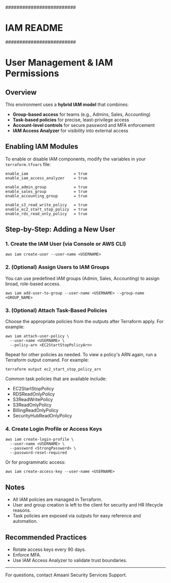 #########################
# IAM README
#########################

# User Management & IAM Permissions

## Overview
This environment uses a **hybrid IAM model** that combines:

- **Group-based access** for teams (e.g., Admins, Sales, Accounting)
- **Task-based policies** for precise, least-privilege access
- **Account-level controls** for secure password and MFA enforcement
- **IAM Access Analyzer** for visibility into external access

## Enabling IAM Modules

To enable or disable IAM components, modify the variables in your `terraform.tfvars` file:

```
enable_iam                    = true
enable_iam_access_analyzer    = true

enable_admin_group            = true
enable_sales_group            = true
enable_accounting_group       = true

enable_s3_read_write_policy   = true
enable_ec2_start_stop_policy  = true
enable_rds_read_only_policy   = true
```

## Step-by-Step: Adding a New User

### 1. Create the IAM User (via Console or AWS CLI)
```
aws iam create-user --user-name <USERNAME>
```

### 2. (Optional) Assign Users to IAM Groups
You can use predefined IAM groups (Admin, Sales, Accounting) to assign broad, role-based access.
```
aws iam add-user-to-group --user-name <USERNAME> --group-name <GROUP_NAME>
```

### 3. (Optional) Attach Task-Based Policies
Choose the appropriate policies from the outputs after Terraform apply. For example:
```
aws iam attach-user-policy \
  --user-name <USERNAME> \
  --policy-arn <EC2StartStopPolicyArn>
```
Repeat for other policies as needed.
To view a policy's ARN again, run a Terraform output comand. For example:
```
terraform output ec2_start_stop_policy_arn
```

Common task policies that are available include:
- EC2StartStopPolicy
- RDSReadOnlyPolicy
- S3ReadWritePolicy
- S3ReadOnlyPolicy
- BillingReadOnlyPolicy
- SecurityHubReadOnlyPolicy

### 4. Create Login Profile or Access Keys
```
aws iam create-login-profile \
  --user-name <USERNAME> \
  --password <StrongPassword> \
  --password-reset-required
```
Or for programmatic access:
```
aws iam create-access-key --user-name <USERNAME>
```

## Notes
- All IAM policies are managed in Terraform.
- User and group creation is left to the client for security and HR lifecycle reasons.
- Task policies are exposed via outputs for easy reference and automation.

## Recommended Practices
- Rotate access keys every 90 days.
- Enforce MFA.
- Use IAM Access Analyzer to validate trust boundaries.

---
For questions, contact Amaani Security Services Support.
